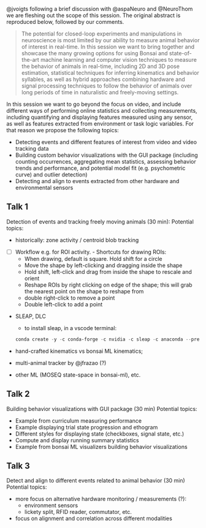 @jvoigts following a brief discussion with @aspaNeuro and @NeuroThom we are fleshing out the scope of this session. The original abstract is reproduced below, followed by our comments.

> The potential for closed-loop experiments and manipulations in neuroscience is most limited by our ability to measure animal behavior of interest in real-time. In this session we want to bring together and showcase the many growing options for using Bonsai and state-of-the-art machine learning and computer vision techniques to measure the behavior of animals in real-time, including 2D and 3D pose estimation, statistical techniques for inferring kinematics and behavior syllables, as well as hybrid approaches combining hardware and signal processing techniques to follow the behavior of animals over long periods of time in naturalistic and freely-moving settings.

In this session we want to go beyond the focus on video, and include different ways of performing online statistics and collecting measurements, including quantifying and displaying features measured using any sensor, as well as features extracted from environment or task logic variables. For that reason we propose the following topics:
- Detecting events and different features of interest from video and video tracking data
- Building custom behavior visualizations with the GUI package (including counting occurrences, aggregating mean statistics, assessing behavior trends and performance, and potential model fit (e.g. psychometric curve) and outlier detection)
- Detecting and align to events extracted from other hardware and environmental sensors

## Talk 1

Detection of events and tracking freely moving animals (30 min):
Potential topics:
  - historically: zone activity / centroid blob tracking

   - [ ] Workflow e.g. for ROI activity. 
    - Shortcuts for drawing ROIs:
      - When drawing, default is square. Hold shift for a circle
      - Move the shape by left-clicking and dragging inside the shape
      - Hold shift, left-click and drag from inside the shape to rescale and orient 
      - Reshape ROIs by right clicking on edge of the shape; this will grab the nearest point on the shape to reshape from
      - double right-click to remove a point
      - Double left-click to add a point

  - SLEAP, DLC

    - to install sleap, in a vscode terminal:

    ``` powershell
    conda create -y -c conda-forge -c nvidia -c sleap -c anaconda --prefix ./.sleap sleap=1.3.3
    ```

  - hand-crafted kinematics vs bonsai ML kinematics;
  - multi-animal tracker by @jfrazao (?)
  - other ML (MOSEQ state-space in bonsai-ml), etc.

## Talk 2

Building behavior visualizations with GUI package (30 min)
Potential topics:
  - Example from curriculum measuring performance
  - Example displaying trial state progression and ethogram
  - Different styles for displaying state (checkboxes, signal state, etc.)
  - Compute and display running summary statistics
  - Example from bonsai ML visualizers building behavior visualizations

## Talk 3

Detect and align to different events related to animal behavior (30 min)
Potential topics:
  - more focus on alternative hardware monitoring / measurements (?):
    - environment sensors
    - lickety split, RFID reader, commutator, etc.
  - focus on alignment and correlation across different modalities
